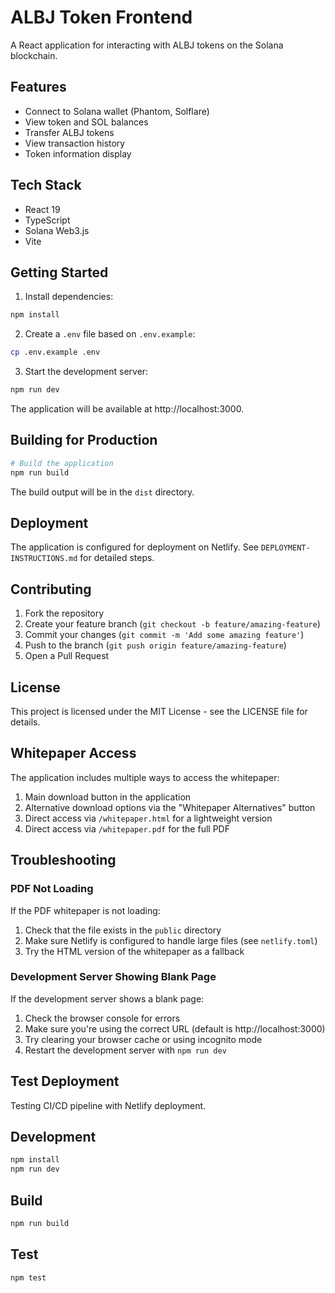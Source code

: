 # ALBJ Token Frontend

A React application for interacting with ALBJ tokens on the Solana blockchain.

## Features

- Connect to Solana wallet (Phantom, Solflare)
- View token and SOL balances
- Transfer ALBJ tokens
- View transaction history
- Token information display

## Tech Stack

- React 19
- TypeScript
- Solana Web3.js
- Vite

## Getting Started

1. Install dependencies:
```bash
npm install
```

2. Create a `.env` file based on `.env.example`:
```bash
cp .env.example .env
```

3. Start the development server:
```bash
npm run dev
```

The application will be available at http://localhost:3000.

## Building for Production

```bash
# Build the application
npm run build
```

The build output will be in the `dist` directory.

## Deployment

The application is configured for deployment on Netlify. See `DEPLOYMENT-INSTRUCTIONS.md` for detailed steps.

## Contributing

1. Fork the repository
2. Create your feature branch (`git checkout -b feature/amazing-feature`)
3. Commit your changes (`git commit -m 'Add some amazing feature'`)
4. Push to the branch (`git push origin feature/amazing-feature`)
5. Open a Pull Request

## License

This project is licensed under the MIT License - see the LICENSE file for details.

## Whitepaper Access

The application includes multiple ways to access the whitepaper:

1. Main download button in the application
2. Alternative download options via the "Whitepaper Alternatives" button
3. Direct access via `/whitepaper.html` for a lightweight version
4. Direct access via `/whitepaper.pdf` for the full PDF

## Troubleshooting

### PDF Not Loading

If the PDF whitepaper is not loading:

1. Check that the file exists in the `public` directory
2. Make sure Netlify is configured to handle large files (see `netlify.toml`)
3. Try the HTML version of the whitepaper as a fallback

### Development Server Showing Blank Page

If the development server shows a blank page:

1. Check the browser console for errors
2. Make sure you're using the correct URL (default is http://localhost:3000)
3. Try clearing your browser cache or using incognito mode
4. Restart the development server with `npm run dev`

## Test Deployment
Testing CI/CD pipeline with Netlify deployment.

## Development
```bash
npm install
npm run dev
```

## Build
```bash
npm run build
```

## Test
```bash
npm test
```
